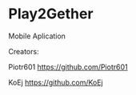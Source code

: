 # Play2Gether
Mobile Aplication

Creators:

Piotr601
https://github.com/Piotr601

KoEj
https://github.com/KoEj

